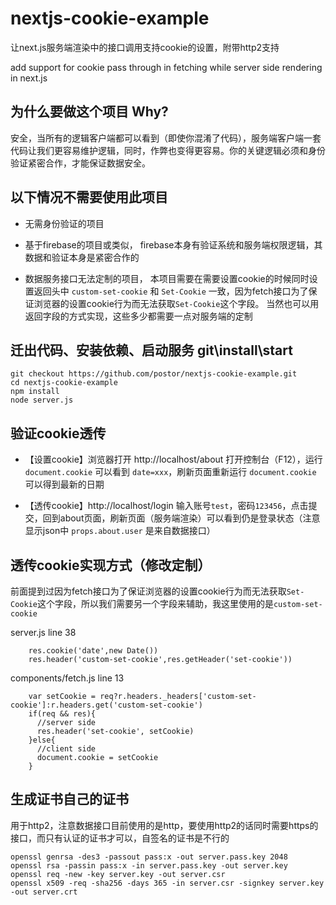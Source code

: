 # nextjs-cookie-example

让next.js服务端渲染中的接口调用支持cookie的设置，附带http2支持

add support for cookie pass through in fetching while server side rendering in next.js

## 为什么要做这个项目 Why?

安全，当所有的逻辑客户端都可以看到（即使你混淆了代码），服务端客户端一套代码让我们更容易维护逻辑，同时，作弊也变得更容易。你的关键逻辑必须和身份验证紧密合作，才能保证数据安全。

## 以下情况不需要使用此项目

- 无需身份验证的项目

- 基于firebase的项目或类似， firebase本身有验证系统和服务端权限逻辑，其数据和验证本身是紧密合作的

- 数据服务接口无法定制的项目， 本项目需要在需要设置cookie的时候同时设置返回头中 `custom-set-cookie` 和 `Set-Cookie` 一致，因为fetch接口为了保证浏览器的设置cookie行为而无法获取`Set-Cookie`这个字段。 当然也可以用返回字段的方式实现，这些多少都需要一点对服务端的定制

## 迁出代码、安装依赖、启动服务 git\install\start

```
git checkout https://github.com/postor/nextjs-cookie-example.git
cd nextjs-cookie-example
npm install
node server.js
```

## 验证cookie透传

- 【设置cookie】浏览器打开 http://localhost/about 打开控制台（F12），运行 `document.cookie` 可以看到 `date=xxx`，刷新页面重新运行 `document.cookie` 可以得到最新的日期

- 【透传cookie】http://localhost/login 输入账号`test`，密码`123456`，点击提交，回到about页面，刷新页面（服务端渲染）可以看到仍是登录状态（注意显示json中 `props.about.user` 是来自数据接口）

## 透传cookie实现方式（修改定制）

前面提到过因为fetch接口为了保证浏览器的设置cookie行为而无法获取`Set-Cookie`这个字段，所以我们需要另一个字段来辅助，我这里使用的是`custom-set-cookie`

server.js line 38

```
    res.cookie('date',new Date())
    res.header('custom-set-cookie',res.getHeader('set-cookie'))
```

components/fetch.js line 13

```
    var setCookie = req?r.headers._headers['custom-set-cookie']:r.headers.get('custom-set-cookie')
    if(req && res){
      //server side 
      res.header('set-cookie', setCookie)
    }else{
      //client side
      document.cookie = setCookie
    }
```

## 生成证书自己的证书

用于http2，注意数据接口目前使用的是http，要使用http2的话同时需要https的接口，而只有认证的证书才可以，自签名的证书是不行的

```
openssl genrsa -des3 -passout pass:x -out server.pass.key 2048
openssl rsa -passin pass:x -in server.pass.key -out server.key
openssl req -new -key server.key -out server.csr
openssl x509 -req -sha256 -days 365 -in server.csr -signkey server.key -out server.crt
```